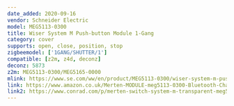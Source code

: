 ```yaml
---
date_added: 2020-09-16
vendor: Schneider Electric
model: MEG5113-0300
title: Wiser System M Push-button Module 1-Gang
category: cover
supports: open, close, position, stop
zigbeemodel: ['1GANG/SHUTTER/1']
compatible: [z2m, z4d, deconz]
deconz: 5873
z2m: MEG5113-0300/MEG5165-0000
mlink: https://www.se.com/ww/en/product/MEG5113-0300/wiser-system-m-push-button-module-1-gang/
link: https://www.amazon.co.uk/Merten-MODULE-meg5113-0300-Bluetooth-Channel/dp/B01LZ8KV0U
link2: https://www.conrad.com/p/merten-switch-system-m-transparent-meg5113-0300-1864333
---
```


